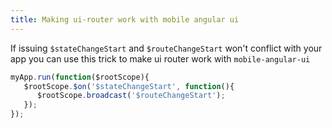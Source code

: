 ```yaml
---
title: Making ui-router work with mobile angular ui
---
```


If issuing `$stateChangeStart` and `$routeChangeStart` won't conflict with your app
you can use this trick to make ui router work with `mobile-angular-ui`

``` js
myApp.run(function($rootScope){
   $rootScope.$on('$stateChangeStart', function(){
      $rootScope.broadcast('$routeChangeStart');
   });
});
```
